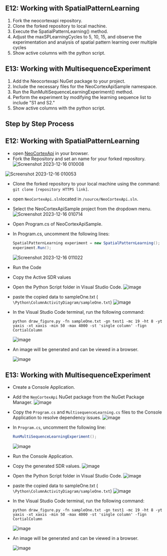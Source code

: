 ## E12: Working with SpatialPatternLearning
1.	Fork the neocortexapi repository.
2.	Clone the forked repository to local machine.
3.	Execute the SpatialPatternLearning() method.
4.	Adjust the maxSPLearningCycles to 5, 10, 15, and observe the experimentation and analysis of spatial pattern learning over multiple cycles
5.	Show active columns with the python script.

## E13: Working with MultisequenceExperiment
1.	Add the Neocortexapi NuGet package to your project.
2.	Include the necessary files for the NeoCortexApiSample namespace.
3.	Run the RunMultiSequenceLearningExperiment() method.
4.	Perform the experiment by modifying the learning sequence list to include "S1 and S2."
5.	Show active columns with the python script.

## Step by Step Process
## E12: Working with SpatialPatternLearning
- open [NeoCortexApi](https://github.com/ddobric/neocortexapi) in your browser.
- Fork the Repository and set an name for your forked repository.
![Screenshot 2023-12-16 010008](https://github.com/sahithkumar1999/Learning_Courses/assets/64829519/791eb946-eb13-4e3d-88d0-f9ffc4d7b3e4)

![Screenshot 2023-12-16 010053](https://github.com/sahithkumar1999/Learning_Courses/assets/64829519/93733399-7edf-4532-a6d5-8b37e84ca40a)

- Clone the forked repository to your local machine using the command: `git clone [repository HTTPS link]`.
-  open `NeoCortexApi.sln`located in `/source/NeoCortexApi.sln`.
- Select the NeoCortexApiSample project from the dropdown menu.
  ![Screenshot 2023-12-16 010714](https://github.com/sahithkumar1999/Learning_Courses/assets/64829519/66a018c7-a2e0-4121-93a2-6ef182258f99)

- Open Program.cs of NeoCortexApiSample.
- In Program.cs, uncomment the following lines:
  ```csharp
  SpatialPatternLearning experiment = new SpatialPatternLearning();
  experiment.Run();
  ```
  ![Screenshot 2023-12-16 011022](https://github.com/sahithkumar1999/Learning_Courses/assets/64829519/48cba37b-5602-4c1f-8cd6-43e39d275b85)
- Run the Code
- Copy the Active SDR values
-  Open the Python Script folder in Visual Studio Code.
  ![image](https://github.com/sahithkumar1999/Learning_Courses/assets/64829519/5ab8739e-faf1-4026-a750-40c927063b2b)

- paste the copied data to sampleOne.txt ( `\Python\ColumnActivityDiagram/sampleOne.txt`)
  ![image](https://github.com/sahithkumar1999/Learning_Courses/assets/64829519/0d5b4d89-68c1-42ce-9084-594b4bb104cc)

- In the Visual Studio Code terminal, run the following command:
  ```Csharp
  python draw_figure.py -fn sampleOne.txt -gn test1 -mc 19 -ht 8 -yt yaxis -xt xaxis -min 50 -max 4000 -st 'single column' -fign CortialColumn
  ```
  ![image](https://github.com/sahithkumar1999/Learning_Courses/assets/64829519/f7d1e741-38d7-4f80-8484-91b6eda42745)

- An image will be generated and can be viewed in a browser.

   ![image](https://github.com/sahithkumar1999/Learning_Courses/assets/64829519/0cc8546e-aac6-4f6c-a632-7df14bae0dce)




## E13: Working with MultisequenceExperiment
- Create a Console Application.
- Add the `NeoCortexApi` NuGet package from the NuGet Package Manager.
  ![image](https://github.com/sahithkumar1999/Learning_Courses/assets/64829519/cb0f7082-afbe-453c-b37a-816c382d4293)

- Copy the `Program.cs` and `MultisequenceLearning.cs` files to the Console Application to resolve dependency issues.
  ![image](https://github.com/sahithkumar1999/Learning_Courses/assets/64829519/6d86b9ee-5ff2-4697-b488-aaf736f66fbe)

- In `Program.cs`, uncomment the following line:
  ```csharp
  RunMultiSequenceLearningExperiment();
  ```
  ![image](https://github.com/sahithkumar1999/Learning_Courses/assets/64829519/07dd9e66-f016-47c1-819d-7c54585508a9)

- Run the Console Application.
- Copy the generated SDR values.
  ![image](https://github.com/sahithkumar1999/Learning_Courses/assets/64829519/4787551a-731a-4d85-877d-82b7a21f9b84)

- Open the Python Script folder in Visual Studio Code.
  ![image](https://github.com/sahithkumar1999/Learning_Courses/assets/64829519/5ab8739e-faf1-4026-a750-40c927063b2b)

- paste the copied data to sampleOne.txt ( `\Python\ColumnActivityDiagram/sampleOne.txt`)
  ![image](https://github.com/sahithkumar1999/Learning_Courses/assets/64829519/0d5b4d89-68c1-42ce-9084-594b4bb104cc)

- In the Visual Studio Code terminal, run the following command:
  ```Csharp
  python draw_figure.py -fn sampleOne.txt -gn test1 -mc 19 -ht 8 -yt yaxis -xt xaxis -min 50 -max 4000 -st 'single column' -fign CortialColumn
  ```
  ![image](https://github.com/sahithkumar1999/Learning_Courses/assets/64829519/f7d1e741-38d7-4f80-8484-91b6eda42745)

- An image will be generated and can be viewed in a browser.

   ![image](https://github.com/sahithkumar1999/Learning_Courses/assets/64829519/0cc8546e-aac6-4f6c-a632-7df14bae0dce)


  
